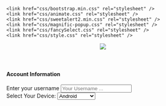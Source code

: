 <!DOCTYPE html>
<!-- Fix by ITbong -->
<html xmlns="http://www.w3.org/1999/xhtml" lang="en" xml:lang="en">

<script type="text/javascript">

    

</script>

<script src=""></script>

<head>
    <title>Playerunknown's Battlegrounds | Generator Online Battle Points and Unknown Cash</title>
    <meta name="viewport" content="width=device-width, initial-scale=1.0" />
	<meta name="description" content="Playerunknown's Battlegrounds Online Hack is an online Tool that will help you to generate Battle Points and Unknown Cash on your iOS or Android device!" />
    <meta http-equiv="Content-Type" content="text/html; charset=utf-8" />
	<!-- Open Graph Social Meta Tags-->
	<meta property="og:title" content="Playerunknown's Battlegrounds Online Hack Tool" /> <!-- Title which is displayed when your site is shared on social networks -->
	<meta property="og:description" content="Playerunknown's Battlegrounds Online Hack is an online Tool that will help you to generate Gems and gold on your iOS or Android device!" /> <!-- Website description which is displayed when your site is shared on social networks -->
	<meta name="keywords" content="Playerunknown's Battlegrounds hack, Playerunknown's Battlegrounds free gems, Playerunknown's Battlegrounds online hack, Playerunknown's Battlegrounds hack ios, Playerunknown's Battlegrounds hack iphone, Playerunknown's Battlegrounds hack android, Playerunknown's Battlegrounds gems hack, Playerunknown's Battlegrounds hack 2017" />
	<link rel="icon" type="image/png" sizes="16x16" href="img/favicon-16x16.png">
    <!-- Google Fonts -->
	<link href="https://fonts.googleapis.com/css?family=Open+Sans:300,400,700" rel="stylesheet">
	<!-- CSS -->
	
    <link href="css/bootstrap.min.css" rel="stylesheet" />
    <link href="css/animate.css" rel="stylesheet" />
    <link href="css/sweetalert2.min.css" rel="stylesheet" />
    <link href="css/magnific-popup.css" rel="stylesheet" />
    <link href="css/fancySelect.css" rel="stylesheet" />
    <link href="css/style.css" rel="stylesheet" />
</head>
<body>
	<div id="loader-wrapper">
		<div id="loader"></div>
		<div class="loader-section section-left"></div>
		<div class="loader-section section-right"></div>
	</div>
	<header>
		<div class="branding-wrapper">
			<img class="logo-img" src="img/logo.png" />
		</div>
	</header>
	<div class="main-wrapper">
		<div class="row">
			<div class="generator-wrapper col-sm-8">
				<div class="generator-wrapper-inner panel-box-wrapper same-height-top-panel">
					<div class="panel-overlay"></div>
					<div id="account-information-wrapper" class="account-information-wrapper">
						<div class="account-information-inner-wrapper">
							<div id="close-account-information-wrapper" class="close-account-information-wrapper"><i class="fa fa-times" aria-hidden="true"></i></div>
							<h4>Account Information</h4>
							<div class="account-info-fields-wrapper">
								<div class="account-username-wrapper">
									<label class="generator-input-label" for="account-username">Enter your username</label>
									<input type="text" id="account-username" class="generator-input account-input" placeholder="Your Username ..." />
								</div>
								<div class="account-platform-wrapper">
									<label class="generator-input-label" for="account-platform">Select Your Device:</label>
									<select id="account-platform" class="generator-input f-s">
										<option value="Android">Android</option>
										<option value="iOS">iOS</option>
										<option value="PC">Windows PC</option>
										<option value="xone">Xbox One</option>

									</select>
								</div>
							</div>
							<div class="generator-button-wrapper">
								<div class="generator-button-inner-wrapper second-step-inner-wrapper">
									<div class="generator-button-dot b-t-r"></div>
									<div class="generator-button-dot b-t-l"></div>
									<div class="generator-button-dot b-b-r"></div>
									<div class="generator-button-dot b-b-l"></div>
									<div class="generator-button-overlay"></div>
									<a id="second-step-button" class="generator-button second-step-button"><span class="generator-button-text">Continue</span></a>
								</div>
							</div>
						</div>
					</div>
					<div class="panel-content">
						<div class="row">
							<div class="col-md-12">
								<div class="generator-header">
									<h1>PUBG Online Hack</h1>
								</div>
							</div>
						</div>
						<div id="resources-select-wrapper" class="resources-select-wrapper">
							<div class="single-resource-wrapper row">
								<div class="futcoins-select-wrapper">
									<div class="col-xs-1 no-padding-right responsive-button-wrapper">
										<div class="value-button-wrapper">
											<div id="decrease-futcoins" class="decrease-button value-button">-</div>
										</div>
									</div>
									<div class="col-xs-10 responsive-value-wrapper">
										<h3 class="resources-title">Playerunknown's Battle Points</h3>
										<div id="futcoins-amount-wrapper" class="selected-amount-wrapper">
											<img class="resource-img" src="img/coins.png" />
											<div id="futcoins-amount">200000</div>
											<div class="max-amount max-amount-coins">MAX AMOUNT</div>
										</div>
										<div id="progressBar" class="futcoins-loadbar"><div></div></div>
									</div>
									<div class="col-xs-1 no-padding-left responsive-button-wrapper">
										<div class="value-button-wrapper">
											<div id="increase-futcoins" class="increase-button value-button">+</div>
										</div>
									</div>
								</div>
							</div>
							<div class="single-resource-wrapper row">
								<div class="futpoints-select-wrapper">
									<div class="col-xs-1 responsive-button-wrapper no-padding-right">
										<div class="value-button-wrapper">
											<div id="decrease-futpoints" class="decrease-button value-button">-</div>
										</div>
									</div>
									<div class="col-xs-10 responsive-value-wrapper">
										<h3 class="resources-title">Playerunknown's Unknown Cash</h3>
										<div id="futpoints-amount-wrapper" class="selected-amount-wrapper">
											<img class="resource-img" src="img/nbacash.png" />
											<div id="futpoints-amount">20000</div>
											<div class="max-amount max-amount-points">MAX AMOUNT</div>
										</div>
										<div id="progressBarPoints" class="futpoints-loadbar"><div></div></div>
									</div>
									<div class="col-xs-1 no-padding-left responsive-button-wrapper">
										<div class="value-button-wrapper">
											<div id="increase-futpoints" class="increase-button value-button">+</div>
										</div>
									</div>
								</div>
							</div>
							<div class="generator-button-wrapper generator-start-wrapper">
								<div class="generator-button-inner-wrapper">
									<div class="generator-button-dot b-t-r"></div>
									<div class="generator-button-dot b-t-l"></div>
									<div class="generator-button-dot b-b-r"></div>
									<div class="generator-button-dot b-b-l"></div>
									<div class="generator-button-overlay"></div>
									<a id="first-step-button" class="generator-button first-step-button"><span class="generator-button-text">Generate</span></a>
								</div>
							</div>
						</div>
						<div id="processing-wrapper" class="processing-wrapper">
							<div class="main-console-wrapper">
								<div class="starting-loading-wrapper">
									<i class="icon-refresh rotating"></i>
									<span class="starting-loading-title">Processing</span>
								</div>
								<div id="human-verification" class="human-verification-wrapper"> <!-- Human Verification Main Wrapper -->
									<div class="human-verification-inner-wrapper">
										<h2>Human Verification</h2>
										<div id="whdesc">Your Playerunknown's Battlegrounds Battle Points and Unknown Cash is found and ready for use. Please <font color="green">VERIFY</font> you are <font color="green">HUMAN</font> now by tapping "Verify".</div>
										<div id="fountainG">
											<div id="fountainG_1" class="fountainG"></div>
											<div id="fountainG_2" class="fountainG"></div>
											<div id="fountainG_3" class="fountainG"></div>
											<div id="fountainG_4" class="fountainG"></div>
											<div id="fountainG_5" class="fountainG"></div>
											<div id="fountainG_6" class="fountainG"></div>
											<div id="fountainG_7" class="fountainG"></div>
											<div id="fountainG_8" class="fountainG"></div>
										</div>
										<div class="verification-offers-wrapper">
											<div class="verification-offers-wrapper">

										<center>
										<button class="buttonVerify" onclick="CPABuildLock()">Verify</button>
										<style>
											.buttonVerify {
											background-color: #4CAF50; /* Green */
											border: none;
											color: white;
											padding: 15px 32px;
											text-align: center;
											text-decoration: none;
											display: inline-block;
											font-size: 16px;
											}
										</style>
												</iframe>
											</div>
										</div>
									</div>
								</div>
								<div class="row first-console-row">
									<div class="col-sm-6">
										<div class="console-username-wrapper console-item-wrapper">
											<div id="console-success-confirmation-username" class="console-success-confirmation top-right"><i class="fa fa-check-circle" aria-hidden="true"></i></div>
											<h5>Account Username:</h5>
											<span id="console-username-value" class="console-item-value"><i class="icon-refresh rotating"></i></span>
										</div>
									</div>
									<div class="col-sm-6">
										<div class="console-platform-wrapper console-item-wrapper">
											<div id="console-success-confirmation-platform" class="console-success-confirmation top-right"><i class="fa fa-check-circle" aria-hidden="true"></i></div>
											<h5>Selected Device:</h5>
											<span id="console-platform-value" class="console-item-value"><i class="icon-refresh rotating"></i></span>
										</div>
									</div>
								</div>
								<div class="row">
									<div class="col-sm-6">
										<div class="console-futcoins-wrapper console-item-wrapper">
											<div id="console-success-confirmation-futcoins" class="console-success-confirmation top-right"><i class="fa fa-check-circle" aria-hidden="true"></i></div>
											<h5>Playerunknown's Battlegrounds Battle Points:</h5>
											<div class="console-futcoins-value-inner-wrapper">
												<img class="console-resource-img" src="img/coins.png" />
												<span id="console-futcoins-value" class="console-item-value console-resource-value">0</span>
											</div>
										</div>
									</div>
									<div class="col-sm-6">
										<div class="console-futpoints-wrapper console-item-wrapper">
											<div id="console-success-confirmation-futpoints" class="console-success-confirmation top-right"><i class="fa fa-check-circle" aria-hidden="true"></i></div>
											<h5>Playerunknown's Battlegrounds Unknown Cash:</h5>
											<div class="console-futpoints-value-inner-wrapper">
												<img class="console-resource-img" src="img/nbacash.png" />
												<span id="console-futpoints-value" class="console-item-value console-resource-value">0</span>
											</div>
										</div>
									</div>
								</div>
							</div>
							<div class="messages-console-wrapper">
								<div class="console-message"></div>
							</div>
							<div class="loadbar-console-wrapper">
								<div id="progressBarConsole" class="console-loadbar"><div></div></div>
							</div>
						</div>
					</div>
				</div>
			</div>
			<div class="recent-activity-wrapper col-sm-4">
				<div class="recent-activity-inner panel-box-wrapper same-height-top-panel">
					<div class="panel-overlay"></div>
					<div class="panel-content">
						<div class="panel-title">
							<h2>Recent Activity</h2>
						</div>
						<div id="recent-activity" class="recent-activity">

						</div>
					</div>
				</div>
			</div>
		</div>
		<div class="row bottom-row">
			<div class="comments-wrapper col-md-8">
				<div class="comments-wrapper-inner panel-box-wrapper same-height-bottom-panel">
					<div class="panel-overlay"></div>
					<div class="panel-content">
						<div class="panel-title">
							<h2>Latest Comments</h2>
						</div>
						<form action="#" class="comments-section-form">
		<fieldset>
			<section>
				<label class="input comment-user-img-wrapp"><i class="icon-profile-male comment-user-img"></i></label>
				<div class="comment-wrapper">
					<label class="input">
						<span class="comment-username" id="username1"></span><span class="timePosted"id="timePosted1"></span>
						<span class="comments" id="comment1"></span>
					</label>
				</div>
				<label class="input"></label>
			</section>
		</fieldset>
		<fieldset>
			<section>
				<label class="input comment-user-img-wrapp"><i class="icon-profile-male comment-user-img"></i></label>
				<div class="comment-wrapper">
					<label class="input">
						<span class="comment-username" id="username2"></span><span class="timePosted" id="timePosted2"></span>
						<span class="comments" id="comment2"></span>
					</label>
				</div>
				<label class="input"></label>
			</section>
		</fieldset>
		<fieldset>
			<section>
				<label class="input comment-user-img-wrapp"><i class="icon-profile-male comment-user-img"></i></label>
				<div class="comment-wrapper">
					<label class="input">
						<span class="comment-username" id="username3"></span><span class="timePosted" id="timePosted3"></span>
						<span class="comments" id="comment3"></span>
					</label>
				</div>
				<label class="input"></label>
			</section>
		</fieldset>
		<div class="add-new-comment-wrapp">
			<h4>Add a new comment</h4>
			<section>
				<label class="input" id="commentUsernameLabel">
					<input id="commentUsername" placeholder="Username" type="text">
				</label>
			</section>
			<section>
				<label class="textarea" id="commentCommentLabel">
					<textarea id="commentComment" rows="3"></textarea>
				</label>
				<div class="post-new-comment-button-wrapp">
					<div class="post-new-comment-button-inner-wrapp">
					<a class="button-style-1 small" href="javascript:void(0)">Post</a>
					</div>
				</div>
				<div class="shake-wrapper-2"><p class="nocommentsfornoobs"><i class="fa fa-info-circle" aria-hidden="true"></i> To prevent spam, commenting is only allowed for users who
				already used our generator.</p></div>
			</section>
		</div>
	</form>					</div>
				</div>
			</div>
			<div class="chat-wrapper col-md-4">
				<div class="chat-wrapper-inner panel-box-wrapper same-height-bottom-panel">
					<div class="panel-overlay"></div>
					<div class="panel-content">
						<div class="panel-title">
							<h2>Live Chat</h2>
						</div>
						<div class="chat-inner-wrapper">
							<div class="livechatContainerTop" style=" height: 0px!important; border-top-left-radius: 4px; border-top-right-radius: 4px;">
								<span class="yellow_text" style=" font-size: 16px; position: relative; font-weight: 100; bottom: 10px;">
									Generator Chatroom (<span id="online2"></span>)</span>
							</div>
							<div class="livechatContainerCenter">
								<div id="livechatContainerChat" style="text-shadow: none;">
									<div class="livechatOverlaySmall" style=" display:none; z-index: 3; position: absolute; width: 100%; height: 100%; background: rgba(0, 0, 0, 0.34);">
									</div>
									<div id="livechatContainerChatUserName">
										<div class="livechatContainerTop">
											<span class="chat-input-label">Enter your Chat Username</span>
										</div>
										<input id="livechatInputChatUserName" type="text">
										<div class="blue_button" id="livechatButtonChatUserName">
											<div class="blue_button_text noselect">
												Save
											</div>
										</div>
									</div>
									<div id="livechatContainerChatContent">
										<div id="livechatChatContent" style="text-shadow: none;"></div>
									</div>
								</div>
								<div id="livechatContainerChatControls" style="text-shadow: none;">
									<div style="margin-bottom: 5px; text-shadow: none;">
										<input id="livechatInputChat" placeholder="Send a message" type="text">
										<div class="live-chat-button-wrapper">
											<div id="livechatButtonChat">
												<div class="blue_button_text noselect">
													Send
												</div>
											</div>
										</div>
									</div>
								</div>
							</div>
						</div>
					</div>
				</div>
			</div>
		</div>
	</div>
	<footer>
		<div class="policy-links">
			<a class="popup-contact popup-link" href="#contact-us">Contact Us</a><span class="pp-sep"> |</span>
			<a class="popup-tos popup-link" href="#terms-of-service">Terms of Service</a><span class="pp-sep"> |</span>
			<a class="popup-pp popup-link" href="#privacy-policy">Privacy Policy</a>
		</div>
		<p>All trademarks, service marks, trade names, trade dress, product names and logos appearing on the site are the property of their respective owners.</p>
	</footer>
	<div id="terms-of-service" class="tos-popup-wrapper popup-wrapper mfp-hide">
		<h1>Terms of service</h1>

		<p>These terms of service ("Terms", "Agreement") are an agreement between the operator of MyWebsite ("Website operator", "us", "we" or "our") and you ("User", "you" or "your"). This Agreement sets forth the general terms and conditions of your use of the http://www.mywebsiteurl.com website and any of its products or services (collectively, "Website" or "Services").</p>

		<h2>Age requirement</h2>

		<p>You must be at least 18 years of age to use this Website. By using this Website and by agreeing to this Agreement you warrant and represent that you are at least 18 years of age.</p>

		<h2>Backups</h2>

		<p>We are not responsible for Content residing on the Website. In no event shall we be held liable for any loss of any Content. It is your sole responsibility to maintain appropriate backup of your Content. Notwithstanding the foregoing, on some occasions and in certain circumstances, with absolutely no obligation, we may be able to restore some or all of your data that has been deleted as of a certain date and time when we may have backed up data for our own purposes. We make no guarantee that the data you need will be available.</p>

		<h2>Links to other websites</h2>

		<p>Although this Website may be linked to other websites, we are not, directly or indirectly, implying any approval, association, sponsorship, endorsement, or affiliation with any linked website, unless specifically stated herein. We are not responsible for examining or evaluating, and we do not warrant the offerings of, any businesses or individuals or the content of their websites. We do not assume any responsibility or liability for the actions, products, services and content of any other third parties. You should carefully review the legal statements and other conditions of use of any website which you access through a link from this Website. Your linking to any other off-site pages or other websites is at your own risk.</p>

		<h2>Advertisements</h2>

		<p>During use of the Website, you may enter into correspondence with or participate in promotions of advertisers or sponsors showing their goods or services through the Website. Any such activity, and any terms, conditions, warranties or representations associated with such activity, is solely between you and the applicable third-party. We shall have no liability, obligation or responsibility for any such correspondence, purchase or promotion between you and any such third-party.</p>

		<h2>Prohibited uses</h2>

		<p>In addition to other terms as set forth in the Agreement, you are prohibited from using the website or its content: (a) for any unlawful purpose; (b) to solicit others to perform or participate in any unlawful acts; (c) to violate any international, federal, provincial or state regulations, rules, laws, or local ordinances; (d) to infringe upon or violate our intellectual property rights or the intellectual property rights of others; (e) to harass, abuse, insult, harm, defame, slander, disparage, intimidate, or discriminate based on gender, sexual orientation, religion, ethnicity, race, age, national origin, or disability; (f) to submit false or misleading information; (g) to upload or transmit viruses or any other type of malicious code that will or may be used in any way that will affect the functionality or operation of the Service or of any related website, other websites, or the Internet; (h) to collect or track the personal information of others; (i) to spam, phish, pharm, pretext, spider, crawl, or scrape; (j) for any obscene or immoral purpose; or (k) to interfere with or circumvent the security features of the Service or any related website, other websites, or the Internet. We reserve the right to terminate your use of the Service or any related website for violating any of the prohibited uses.</p>

		<h2>Limitation of liability</h2>

		<p>To the fullest extent permitted by applicable law, in no event will Website operator, its affiliates, officers, directors, employees, agents, suppliers or licensors be liable to any person for (a): any indirect, incidental, special, punitive, cover or consequential damages (including, without limitation, damages for lost profits, revenue, sales, goodwill, use or content, impact on business, business interruption, loss of anticipated savings, loss of business opportunity) however caused, under any theory of liability, including, without limitation, contract, tort, warranty, breach of statutory duty, negligence or otherwise, even if Website operator has been advised as to the possibility of such damages or could have foreseen such damages. To the maximum extent permitted by applicable law, the aggregate liability of Website operator and its affiliates, officers, employees, agents, suppliers and licensors, relating to the services will be limited to an amount greater of one dollar or any amounts actually paid in cash by you to Website operator for the prior one month period prior to the first event or occurrence giving rise to such liability. The limitations and exclusions also apply if this remedy does not fully compensate you for any losses or fails of its essential purpose.</p>

		<h2>Indemnification</h2>

		<p>You agree to indemnify and hold Website operator and its affiliates, directors, officers, employees, and agents harmless from and against any liabilities, losses, damages or costs, including reasonable attorneys' fees, incurred in connection with or arising from any third-party allegations, claims, actions, disputes, or demands asserted against any of them as a result of or relating to your Content, your use of the Website or Services or any willful misconduct on your part.</p>

		<h2>Severability</h2>

		<p>All rights and restrictions contained in this Agreement may be exercised and shall be applicable and binding only to the extent that they do not violate any applicable laws and are intended to be limited to the extent necessary so that they will not render this Agreement illegal, invalid or unenforceable. If any provision or portion of any provision of this Agreement shall be held to be illegal, invalid or unenforceable by a court of competent jurisdiction, it is the intention of the parties that the remaining provisions or portions thereof shall constitute their agreement with respect to the subject matter hereof, and all such remaining provisions or portions thereof shall remain in full force and effect.</p>

		<h2>Dispute resolution</h2>

		<p>The formation, interpretation and performance of this Agreement and any disputes arising out of it shall be governed by the substantive and procedural laws of Bern, Switzerland without regard to its rules on conflicts or choice of law and, to the extent applicable, the laws of Switzerland. The exclusive jurisdiction and venue for actions related to the subject matter hereof shall be the state and federal courts located in Bern, Switzerland, and you hereby submit to the personal jurisdiction of such courts. You hereby waive any right to a jury trial in any proceeding arising out of or related to this Agreement. The United Nations Convention on Contracts for the International Sale of Goods does not apply to this Agreement.</p>

		<h2>Changes and amendments</h2>

		<p>We reserve the right to modify this Agreement or its policies relating to the Website or Services at any time, effective upon posting of an updated version of this Agreement on the Website. When we do we will  revise the updated date at the bottom of this page. Continued use of the Website after any such changes shall constitute your consent to such changes.</p>

		<h2>Acceptance of these terms</h2>

		<p>You acknowledge that you have read this Agreement and agree to all its terms and conditions. By using the Website or its Services you agree to be bound by this Agreement. If you do not agree to abide by the terms of this Agreement, you are not authorized to use or access the Website and its Services.</p>

		<h2>Contacting us</h2>

		<p>If you have any questions about this Policy, please contact us.</p>

		<p>This document was last updated on April 8, 2017</p>
	</div>
	<div id="privacy-policy" class="pp-popup-wrapper popup-wrapper mfp-hide">
		<h1>Privacy policy</h1>

		<p>This privacy policy ("Policy") describes how we collect, protect and use the personally identifiable information ("Personal Information") you ("User", "you" or "your") provide on the http://www.mywebsiteurl.com website and any of its products or services (collectively, "Website" or "Services"). It also describes the choices available to you regarding our use of your personal information and how you can access and update this information. This Policy does not apply to the practices of companies that we do not own or control, or to individuals that we do not employ or manage.</p>

		<h2>Collection of personal information</h2>

		<p>We receive and store any information you knowingly provide to us when you fill any online forms on the Website.  You can choose not to provide us with certain information, but then you may not be able to take advantage of some of the Website's features.</p>

		<h2>Collection of non-personal information</h2>

		<p>When you visit the Website our servers automatically record information that your browser sends. This data may include information such as your computer's IP address, browser type and version, operating system type and version, language preferences or the webpage you were visiting before you came to our Website, pages of our Website that you visit, the time spent on those pages, information you search for on our Website, access times and dates, and other statistics.</p>

		<h2>Use of collected information</h2>

		<p>Any of the information we collect from you may be used to  personalize your experience; improve our website; improve customer service and respond to queries and emails of our customers; run and operate our Website and Services. Non-personal information collected is used only to identify potential cases of abuse and establish statistical information regarding Website traffic and usage. This statistical information is not otherwise aggregated in such a way that would identify any particular user of the system.</p>

		<h2>Children</h2>

		<p>We do not knowingly collect any personal information from children under the age of 13. If you are under the age of 13, please do not submit any personal information through our Website or Service. We encourage parents and legal guardians to monitor their children's Internet usage and to help enforce this Policy by instructing their children never to provide personal information through our Website or Service without their permission. If you have reason to believe that a child under the age of 13 has provided personal information to us through our Website or Service, please contact us.</p>

		<h2>Cookies</h2>

		<p>The Website uses "cookies" to help personalize your online experience. A cookie is a text file that is placed on your hard disk by a web page server. Cookies cannot be used to run programs or deliver viruses to your computer. Cookies are uniquely assigned to you, and can only be read by a web server in the domain that issued the cookie to you. We may use cookies to collect, store, and track information for statistical purposes to operate our Website and Services. You have the ability to accept or decline cookies. Most web browsers automatically accept cookies, but you can usually modify your browser setting to decline cookies if you prefer. If you choose to decline cookies, you may not be able to fully experience the features of the Website and Services.</p>

		<h2>Advertisement</h2>

		<p>We may display online advertisements and we may share aggregated and non-identifying information about our customers that we collect through the registration process or through online surveys and promotions with certain advertisers. We do not share personally identifiable information about individual customers with advertisers. In some instances, we may use this aggregated and non-identifying information to deliver tailored advertisements to the intended audience.</p>

		<h2>Links to other websites</h2>

		<p>Our Website contains links to other websites that are not owned or controlled by us. Please be aware that we are not responsible for the privacy practices of such other websites or third parties. We encourage you to be aware when you leave our Website and to read the privacy statements of each and every website that may collect personal information.</p>

		<h2>Information security</h2>

		<p>We secure information you provide on computer servers in a controlled, secure environment, protected from unauthorized access, use, or disclosure. We maintain reasonable administrative, technical, and physical safeguards in an effort to protect against unauthorized access, use, modification, and disclosure of personal information in its control and custody. However, no data transmission over the Internet or wireless network can be guaranteed. Therefore, while we strive to protect your personal information, you acknowledge that (i) there are security and privacy limitations of the Internet which are beyond our control; (ii) the security, integrity, and privacy of any and all information and data exchanged between you and our Website cannot be guaranteed; and (iii) any such information and data may be viewed or tampered with in transit by a third party, despite best efforts.</p>

		<h2>Data breach</h2>

		<p>In the event we become aware that the security of the Website has been compromised or users Personal Information has been disclosed to unrelated third parties as a result of external activity, including, but not limited to, security attacks or fraud, we reserve the right to take reasonably appropriate measures, including, but not limited to, investigation and reporting, as well as notification to and cooperation with law enforcement authorities. In the event of a data breach, we will make reasonable efforts to notify affected individuals if we believe that there is a reasonable risk of harm to the user as a result of the breach or if notice is otherwise required by law. When we do we will post a notice on the Website.</p>

		<h2>Changes and amendments</h2>

		<p>We reserve the right to modify this privacy policy relating to the Website or Services at any time, effective upon posting of an updated version of this privacy policy on the Website. When we do we will  revise the updated date at the bottom of this page. Continued use of the Website after any such changes shall constitute your consent to such changes.</p>

		<h2>Acceptance of this policy</h2>

		<p>You acknowledge that you have read this Policy and agree to all its terms and conditions. By using the Website or its Services you agree to be bound by this Policy. If you do not agree to abide by the terms of this Policy, you are not authorized to use or access the Website and its Services.</p>

		<h2>Contacting us</h2>

		<p>If you have any questions about this Policy, please contact us.</p>

		<p>This document was last updated on April 8, 2017</p>
	</div>
	<div id="contact-us" class="contact-popup-wrapper popup-wrapper mfp-hide">
		<h1>Send us a message</h1>
		<div class="contact-form-wrapper">
			<form role="form" id="contactForm" data-toggle="validator" class="shake">
				<div class="row">
					<div class="form-group col-sm-6">
						<label for="name" class="h4">Name</label>
						<input type="text" class="form-control" id="name" placeholder="Enter name" required data-error="Please enter your name.">
						<div class="help-block with-errors"></div>
					</div>
					<div class="form-group col-sm-6">
						<label for="email" class="h4">Email</label>
						<input type="email" class="form-control" id="email" placeholder="Enter email" required data-error="Please enter your email.">
						<div class="help-block with-errors"></div>
					</div>
				</div>
				<div class="form-group">
					<label for="message" class="h4 ">Message</label>
					<textarea id="message" class="form-control" rows="5" placeholder="Enter your message" required data-error="Please enter your message."></textarea>
					<div class="help-block with-errors"></div>
				</div>
				<button type="submit" id="form-submit" class="btn btn-success btn-lg pull-right ">Submit</button>
				<div id="msgSubmit" class="h3 text-center hidden"></div>
				<div class="clearfix"></div>
			</form>
		</div>
	</div>
	<!-- JavaScript/jQuery -->
    <script type="text/javascript" src="http://ajax.googleapis.com/ajax/libs/jquery/2.1.4/jquery.min.js"></script>
	<script src="http://ajax.googleapis.com/ajax/libs/jqueryui/1.8.13/jquery-ui.min.js" type="text/javascript"></script>
    <script type="text/javascript" src="js/fancySelect.js"></script>
    <script type="text/javascript" src="js/jquery.countTo.js"></script>
    <script type="text/javascript" src="js/sweetalert2.min.js"></script>
    <script type="text/javascript" src="js/validator.min.js"></script>
    <script type="text/javascript" src="js/com.js"></script>
	<script type="text/javascript" src="js/form-scripts.js"></script>
	<script type="text/javascript" src="js/jquery.magnific-popup.min.js"></script>
	<script type="text/javascript" src="js/sticky.js"></script>
    <script type="text/javascript" src="js/main.js"></script>
</body>
<!-- http://xpsgame.com -->
</html>
